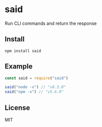 # said
Run CLI commands and return the response

## Install

```
npm install said
```

## Example

```js
const said = require("said")

said("node -v") // "v8.3.0"
said("npm -v") // "v5.6.0"
```

## License
MIT
